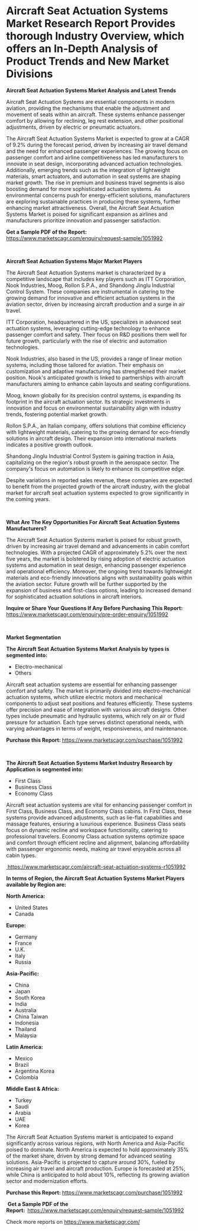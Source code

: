 <p><h1>Aircraft Seat Actuation Systems Market Research Report Provides thorough Industry Overview, which offers an In-Depth Analysis of Product Trends and New Market Divisions</h1></p><p><strong>Aircraft Seat Actuation Systems Market Analysis and Latest Trends</strong></p>
<p><p>Aircraft Seat Actuation Systems are essential components in modern aviation, providing the mechanisms that enable the adjustment and movement of seats within an aircraft. These systems enhance passenger comfort by allowing for reclining, leg rest extension, and other positional adjustments, driven by electric or pneumatic actuators.</p><p>The Aircraft Seat Actuation Systems Market is expected to grow at a CAGR of 9.2% during the forecast period, driven by increasing air travel demand and the need for enhanced passenger experiences. The growing focus on passenger comfort and airline competitiveness has led manufacturers to innovate in seat design, incorporating advanced actuation technologies. Additionally, emerging trends such as the integration of lightweight materials, smart actuators, and automation in seat systems are shaping market growth. The rise in premium and business travel segments is also boosting demand for more sophisticated actuation systems. As environmental concerns push for energy-efficient solutions, manufacturers are exploring sustainable practices in producing these systems, further enhancing market attractiveness. Overall, the Aircraft Seat Actuation Systems Market is poised for significant expansion as airlines and manufacturers prioritize innovation and passenger satisfaction.</p></p>
<p><strong>Get a Sample PDF of the Report:&nbsp;</strong> <a href="https://www.marketscagr.com/enquiry/request-sample/1051992?utm_campaign=2467&utm_medium=2&utm_source=Github&utm_content=ia&utm_term=10042025&utm_id=aircraft-seat-actuation-systems">https://www.marketscagr.com/enquiry/request-sample/1051992</a></p>
<p>&nbsp;</p>
<p><strong>Aircraft Seat Actuation Systems Major Market Players</strong></p>
<p><p>The Aircraft Seat Actuation Systems market is characterized by a competitive landscape that includes key players such as ITT Corporation, Nook Industries, Moog, Rollon S.P.A., and Shandong Jinglu Industrial Control System. These companies are instrumental in catering to the growing demand for innovative and efficient actuation systems in the aviation sector, driven by increasing aircraft production and a surge in air travel.</p><p>ITT Corporation, headquartered in the US, specializes in advanced seat actuation systems, leveraging cutting-edge technology to enhance passenger comfort and safety. Their focus on R&D positions them well for future growth, particularly with the rise of electric and automation technologies.  </p><p>Nook Industries, also based in the US, provides a range of linear motion systems, including those tailored for aviation. Their emphasis on customization and adaptive manufacturing has strengthened their market position. Nook's anticipated growth is linked to partnerships with aircraft manufacturers aiming to enhance cabin layouts and seating configurations.</p><p>Moog, known globally for its precision control systems, is expanding its footprint in the aircraft actuation sector. Its strategic investments in innovation and focus on environmental sustainability align with industry trends, fostering potential market growth.</p><p>Rollon S.P.A., an Italian company, offers solutions that combine efficiency with lightweight materials, catering to the growing demand for eco-friendly solutions in aircraft design. Their expansion into international markets indicates a positive growth outlook.</p><p>Shandong Jinglu Industrial Control System is gaining traction in Asia, capitalizing on the region's robust growth in the aerospace sector. The company's focus on automation is likely to enhance its competitive edge.</p><p>Despite variations in reported sales revenue, these companies are expected to benefit from the projected growth of the aircraft industry, with the global market for aircraft seat actuation systems expected to grow significantly in the coming years.</p></p>
<p>&nbsp;</p>
<p><strong>What Are The Key Opportunities For Aircraft Seat Actuation Systems Manufacturers?</strong></p>
<p><p>The Aircraft Seat Actuation Systems market is poised for robust growth, driven by increasing air travel demand and advancements in cabin comfort technologies. With a projected CAGR of approximately 5.2% over the next five years, the market is bolstered by rising adoption of electric actuation systems and automation in seat design, enhancing passenger experience and operational efficiency. Moreover, the ongoing trend towards lightweight materials and eco-friendly innovations aligns with sustainability goals within the aviation sector. Future growth will be further supported by the expansion of business and first-class options, leading to increased demand for sophisticated actuation solutions in aircraft interiors.</p></p>
<p><strong>Inquire or Share Your Questions If Any Before Purchasing This Report:</strong> <a href="https://www.marketscagr.com/enquiry/pre-order-enquiry/1051992?utm_campaign=2467&utm_medium=2&utm_source=Github&utm_content=ia&utm_term=10042025&utm_id=aircraft-seat-actuation-systems">https://www.marketscagr.com/enquiry/pre-order-enquiry/1051992</a></p>
<p>&nbsp;</p>
<p><strong>Market Segmentation</strong></p>
<p><strong>The Aircraft Seat Actuation Systems Market Analysis by types is segmented into:</strong></p>
<p><ul><li>Electro-mechanical</li><li>Others</li></ul></p>
<p><p>Aircraft seat actuation systems are essential for enhancing passenger comfort and safety. The market is primarily divided into electro-mechanical actuation systems, which utilize electric motors and mechanical components to adjust seat positions and features efficiently. These systems offer precision and ease of integration with various aircraft designs. Other types include pneumatic and hydraulic systems, which rely on air or fluid pressure for actuation. Each type serves distinct operational needs, with varying advantages in terms of weight, responsiveness, and maintenance.</p></p>
<p><strong>Purchase this Report:&nbsp;</strong><a href="https://www.marketscagr.com/purchase/1051992?utm_campaign=2467&utm_medium=2&utm_source=Github&utm_content=ia&utm_term=10042025&utm_id=aircraft-seat-actuation-systems">https://www.marketscagr.com/purchase/1051992</a></p>
<p>&nbsp;</p>
<p><strong>The Aircraft Seat Actuation Systems Market Industry Research by Application is segmented into:</strong></p>
<p><ul><li>First Class</li><li>Business Class</li><li>Economy Class</li></ul></p>
<p><p>Aircraft seat actuation systems are vital for enhancing passenger comfort in First Class, Business Class, and Economy Class cabins. In First Class, these systems provide advanced adjustments, such as lie-flat capabilities and massage features, ensuring a luxurious experience. Business Class seats focus on dynamic recline and workspace functionality, catering to professional travelers. Economy Class actuation systems optimize space and comfort through efficient recline and alignment, balancing affordability with passenger ergonomic needs, making air travel enjoyable across all cabin types.</p></p>
<p><a href="https://www.marketscagr.com/aircraft-seat-actuation-systems-r1051992?utm_campaign=2467&utm_medium=2&utm_source=Github&utm_content=ia&utm_term=10042025&utm_id=aircraft-seat-actuation-systems">&nbsp;https://www.marketscagr.com/aircraft-seat-actuation-systems-r1051992</a></p>
<p><strong>In terms of Region, the Aircraft Seat Actuation Systems Market Players available by Region are:</strong></p>
<p>
    <p> <strong> North America: </strong>
        <ul>
            <li>United States</li>
            <li>Canada</li>
        </ul>
        </p> 
    <p> <strong> Europe: </strong>
        <ul>
            <li>Germany</li>
            <li>France</li>
            <li>U.K.</li>
            <li>Italy</li>
            <li>Russia</li>
        </ul>
        </p> 
    <p> <strong> Asia-Pacific: </strong>
        <ul>
            <li>China</li>
            <li>Japan</li>
            <li>South Korea</li>
            <li>India</li>
            <li>Australia</li>
            <li>China Taiwan</li>
            <li>Indonesia</li>
            <li>Thailand</li>
            <li>Malaysia</li>
        </ul>
        </p> 
    <p> <strong> Latin America: </strong>
        <ul>
            <li>Mexico</li>
            <li>Brazil</li>
            <li>Argentina Korea</li>
            <li>Colombia</li>
        </ul>
        </p> 
    <p> <strong> Middle East & Africa: </strong>
        <ul>
            <li>Turkey</li>
            <li>Saudi</li>
            <li>Arabia</li>
            <li>UAE</li>
            <li>Korea</li>
        </ul>
    </p>
    </p>
<p><p>The Aircraft Seat Actuation Systems market is anticipated to expand significantly across various regions, with North America and Asia-Pacific poised to dominate. North America is expected to hold approximately 35% of the market share, driven by strong demand for advanced seating solutions. Asia-Pacific is projected to capture around 30%, fueled by increasing air travel and aircraft production. Europe is forecasted at 25%, while China is anticipated to hold about 10%, reflecting its growing aviation sector and modernization efforts.</p></p>
<p><strong>Purchase this Report: </strong><a href="https://www.marketscagr.com/purchase/1051992?utm_campaign=2467&utm_medium=2&utm_source=Github&utm_content=ia&utm_term=10042025&utm_id=aircraft-seat-actuation-systems">https://www.marketscagr.com/purchase/1051992</a></p>
<p>&nbsp;<strong>Get a Sample PDF of the Report:&nbsp;&nbsp;</strong><a href="https://www.marketscagr.com/enquiry/request-sample/1051992?utm_campaign=2467&utm_medium=2&utm_source=Github&utm_content=ia&utm_term=10042025&utm_id=aircraft-seat-actuation-systems">https://www.marketscagr.com/enquiry/request-sample/1051992</a></p>
<p><strong></strong></p>
<p>Check more reports on <a href="https://www.marketscagr.com/?utm_campaign=2467&utm_medium=2&utm_source=Github&utm_content=ia&utm_term=10042025&utm_id=aircraft-seat-actuation-systems">https://www.marketscagr.com/</a></p>